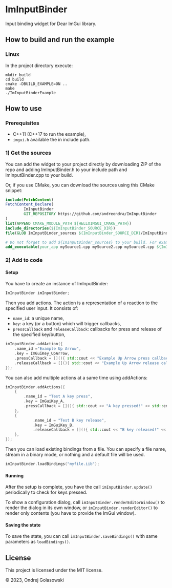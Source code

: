 # ImInputBinder
Input binding widget for Dear ImGui library.

## How to build and run the example
### Linux
In the project directory execute:
```shell
mkdir build
cd build
cmake -DBUILD_EXAMPLE=ON ..
make
./ImInputBinderExample
```

## How to use
### Prerequisites
- C++11 (C++17 to run the example),
- `imgui.h` available the in include path.

### 1) Get the sources
You can add the widget to your project directly by downloading ZIP of the repo and adding ImInputBinder.h to your include path
and ImInputBinder.cpp to your build.

Or, if you use CMake, you can download the sources using this CMake snippet:
```cmake
include(FetchContent)
FetchContent_Declare(
        ImInputBinder
        GIT_REPOSITORY https://github.com/andreondra/ImInputBinder
)
list(APPEND CMAKE_MODULE_PATH ${HELLOIMGUI_CMAKE_PATH})
include_directories(${ImInputBinder_SOURCE_DIR})
file(GLOB ImInputBinder_sources ${ImInputBinder_SOURCE_DIR}/ImInputBinder.cpp)

# Do not forget to add ${ImInputBinder_sources} to your build. For example like this:
add_executable(your_app mySource1.cpp mySource2.cpp mySourceX.cpp ${ImInputBinder_sources})
```
### 2) Add to code
#### Setup
You have to create an instance of ImInputBinder:
```c++
ImInputBinder imInputBinder;
```

Then you add actions. The action is a representation of a reaction to the specified user input. It consists of:
- `name_id`: a unique name,
- `key`: a key (or a button) which will trigger callbacks,
- `pressCallback` and `releaseCallback`: callbacks for press and release of the specified key/button,

```c++
imInputBinder.addAction({
    .name_id ="Example Up Arrow",
    .key = ImGuiKey_UpArrow,
    .pressCallback = [](){ std::cout << "Example Up Arrow press callback." << std::endl; },
    .releaseCallback = [](){ std::cout << "Example Up Arrow release callback." << std::endl; },
});
```

You can also add multiple actions at a same time using addActions:
```c++
imInputBinder.addActions({
    {
        .name_id = "Test A key press",
        .key = ImGuiKey_A,
        .pressCallback = [](){ std::cout << "A key pressed!" << std::endl; }
    },
    {
            .name_id = "Test B key release",
            .key = ImGuiKey_B,
            .releaseCallback = [](){ std::cout << "B key released!" << std::endl; }
    },
});
```

Then you can load existing bindings from a file. You can specify a file name, stream in a binary mode, or nothing and
a default file will be used.
```c++
imInputBinder.loadBindings("myfile.iib");
```

#### Running
After the setup is complete, you have the call `imInputBinder.update()` periodically to check for keys pressed.

To show a configuration dialog, call `imInputBinder.renderEditorWindow()` to render the dialog in its own window, or
`imInputBinder.renderEditor()` to render only contents (you have to provide the ImGui window).

#### Saving the state
To save the state, you can call `imInputBinder.saveBindings()` with same parameters as `loadBindings()`.

## License
This project is licensed under the MIT license.

© 2023, Ondrej Golasowski